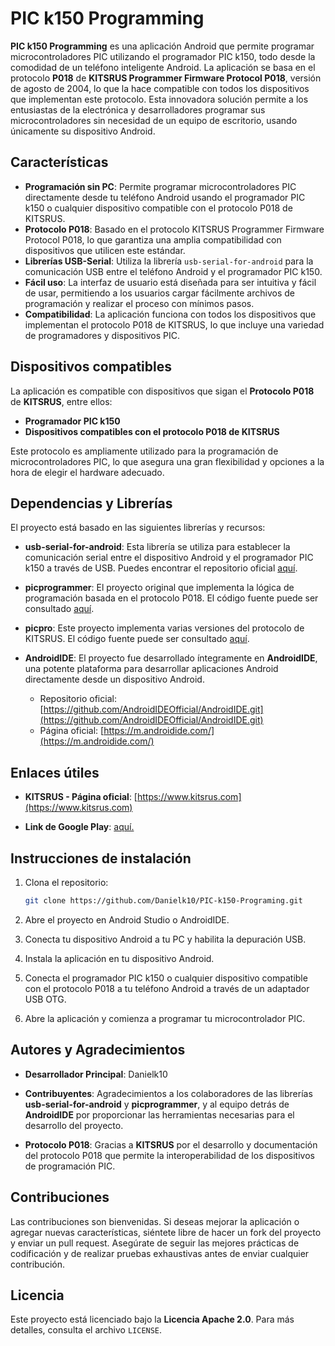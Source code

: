 # PIC k150 Programming

**PIC k150 Programming** es una aplicación Android que permite programar microcontroladores PIC utilizando el programador PIC k150, todo desde la comodidad de un teléfono inteligente Android. La aplicación se basa en el protocolo **P018** de **KITSRUS Programmer Firmware Protocol P018**, versión de agosto de 2004, lo que la hace compatible con todos los dispositivos que implementan este protocolo. Esta innovadora solución permite a los entusiastas de la electrónica y desarrolladores programar sus microcontroladores sin necesidad de un equipo de escritorio, usando únicamente su dispositivo Android.

## Características

- **Programación sin PC**: Permite programar microcontroladores PIC directamente desde tu teléfono Android usando el programador PIC k150 o cualquier dispositivo compatible con el protocolo P018 de KITSRUS.
- **Protocolo P018**: Basado en el protocolo KITSRUS Programmer Firmware Protocol P018, lo que garantiza una amplia compatibilidad con dispositivos que utilicen este estándar.
- **Librerías USB-Serial**: Utiliza la librería `usb-serial-for-android` para la comunicación USB entre el teléfono Android y el programador PIC k150.
- **Fácil uso**: La interfaz de usuario está diseñada para ser intuitiva y fácil de usar, permitiendo a los usuarios cargar fácilmente archivos de programación y realizar el proceso con mínimos pasos.
- **Compatibilidad**: La aplicación funciona con todos los dispositivos que implementan el protocolo P018 de KITSRUS, lo que incluye una variedad de programadores y dispositivos PIC.

## Dispositivos compatibles

La aplicación es compatible con dispositivos que sigan el **Protocolo P018** de **KITSRUS**, entre ellos:

- **Programador PIC k150**
- **Dispositivos compatibles con el protocolo P018 de KITSRUS**

Este protocolo es ampliamente utilizado para la programación de microcontroladores PIC, lo que asegura una gran flexibilidad y opciones a la hora de elegir el hardware adecuado.

## Dependencias y Librerías

El proyecto está basado en las siguientes librerías y recursos:

- **usb-serial-for-android**: Esta librería se utiliza para establecer la comunicación serial entre el dispositivo Android y el programador PIC k150 a través de USB. Puedes encontrar el repositorio oficial [aquí](https://github.com/mik3y/usb-serial-for-android).
  
- **picprogrammer**: El proyecto original que implementa la lógica de programación basada en el protocolo P018. El código fuente puede ser consultado [aquí](https://github.com/almost/picprogrammer.git).

- **picpro**: Este proyecto implementa varias versiones del protocolo de KITSRUS. El código fuente puede ser consultado [aquí](https://github.com/Salamek/picpro).

- **AndroidIDE**: El proyecto fue desarrollado íntegramente en **AndroidIDE**, una potente plataforma para desarrollar aplicaciones Android directamente desde un dispositivo Android. 
  - Repositorio oficial: [https://github.com/AndroidIDEOfficial/AndroidIDE.git](https://github.com/AndroidIDEOfficial/AndroidIDE.git)
  - Página oficial: [https://m.androidide.com/](https://m.androidide.com/)

## Enlaces útiles

- **KITSRUS - Página oficial**: [https://www.kitsrus.com](https://www.kitsrus.com)
  
- **Link de Google Play**: [aquí.](https://play.google.com/store/apps/details?id=com.diamon.pic)
  
## Instrucciones de instalación

1. Clona el repositorio:
   ```bash
   git clone https://github.com/Danielk10/PIC-k150-Programing.git


2. Abre el proyecto en Android Studio o AndroidIDE.

3. Conecta tu dispositivo Android a tu PC y habilita la depuración USB.

4. Instala la aplicación en tu dispositivo Android.

5. Conecta el programador PIC k150 o cualquier dispositivo compatible con el protocolo P018 a tu teléfono Android a través de un adaptador USB OTG.

6. Abre la aplicación y comienza a programar tu microcontrolador PIC.

## Autores y Agradecimientos

- **Desarrollador Principal**: Danielk10
  
- **Contribuyentes**: Agradecimientos a los colaboradores de las librerías **usb-serial-for-android** y **picprogrammer**, y al equipo detrás de **AndroidIDE** por proporcionar las herramientas necesarias para el desarrollo del proyecto.

- **Protocolo P018**: Gracias a **KITSRUS** por el desarrollo y documentación del protocolo P018 que permite la interoperabilidad de los dispositivos de programación PIC.

## Contribuciones

Las contribuciones son bienvenidas. Si deseas mejorar la aplicación o agregar nuevas características, siéntete libre de hacer un fork del proyecto y enviar un pull request. Asegúrate de seguir las mejores prácticas de codificación y de realizar pruebas exhaustivas antes de enviar cualquier contribución.

## Licencia

Este proyecto está licenciado bajo la **Licencia Apache 2.0**. Para más detalles, consulta el archivo `LICENSE`.
